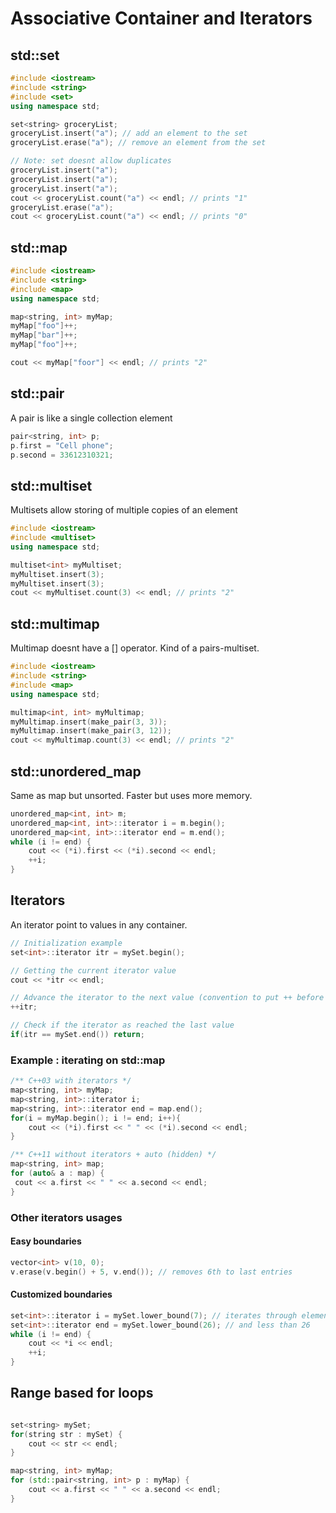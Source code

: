 # Associative Container and Iterators

## std::set
```cpp
#include <iostream>
#include <string>
#include <set>
using namespace std;

set<string> groceryList;
groceryList.insert("a"); // add an element to the set
groceryList.erase("a"); // remove an element from the set

// Note: set doesnt allow duplicates
groceryList.insert("a");
groceryList.insert("a");
groceryList.insert("a");
cout << groceryList.count("a") << endl; // prints "1"
groceryList.erase("a");
cout << groceryList.count("a") << endl; // prints "0"
```

## std::map
```cpp
#include <iostream>
#include <string>
#include <map>
using namespace std;

map<string, int> myMap;
myMap["foo"]++;
myMap["bar"]++;
myMap["foo"]++;

cout << myMap["foor"] << endl; // prints "2"
```

## std::pair
A pair is like a single collection element
```cpp
pair<string, int> p;
p.first = "Cell phone";
p.second = 33612310321;
```

## std::multiset
Multisets allow storing of multiple copies of an element
```cpp
#include <iostream>
#include <multiset>
using namespace std;

multiset<int> myMultiset;
myMultiset.insert(3);
myMultiset.insert(3);
cout << myMultiset.count(3) << endl; // prints "2"
```

## std::multimap
Multimap doesnt have a [] operator. Kind of a pairs-multiset.
```cpp
#include <iostream>
#include <string>
#include <map>
using namespace std;

multimap<int, int> myMultimap;
myMultimap.insert(make_pair(3, 3));
myMultimap.insert(make_pair(3, 12));
cout << myMultimap.count(3) << endl; // prints "2"
```

## std::unordered_map
Same as map but unsorted. Faster but uses more memory.
```cpp
unordered_map<int, int> m;
unordered_map<int, int>::iterator i = m.begin();
unordered_map<int, int>::iterator end = m.end();
while (i != end) {
    cout << (*i).first << (*i).second << endl;
    ++i;
}

```

## Iterators
An iterator point to values in any container.
```cpp
// Initialization example
set<int>::iterator itr = mySet.begin();

// Getting the current iterator value
cout << *itr << endl;

// Advance the iterator to the next value (convention to put ++ before the iterator)
++itr;

// Check if the iterator as reached the last value
if(itr == mySet.end()) return;
```

### Example : iterating on std::map
```cpp
/** C++03 with iterators */
map<string, int> myMap;
map<string, int>::iterator i;
map<string, int>::iterator end = map.end();
for(i = myMap.begin(); i != end; i++){
    cout << (*i).first << " " << (*i).second << endl;
}

/** C++11 without iterators + auto (hidden) */
map<string, int> map;
for (auto& a : map) {
 cout << a.first << " " << a.second << endl;
}
```

### Other iterators usages
#### Easy boundaries
```cpp
vector<int> v(10, 0);
v.erase(v.begin() + 5, v.end()); // removes 6th to last entries 
```
#### Customized boundaries
```cpp
set<int>::iterator i = mySet.lower_bound(7); // iterates through elements greater or equal to 7
set<int>::iterator end = mySet.lower_bound(26); // and less than 26
while (i != end) {
    cout << *i << endl;
    ++i;
}
```

## Range based for loops
```cpp

set<string> mySet;
for(string str : mySet) {
    cout << str << endl;
}

map<string, int> myMap;
for (std::pair<string, int> p : myMap) {
    cout << a.first << " " << a.second << endl;
}

```